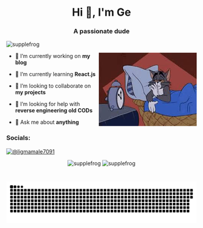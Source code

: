 <h1 align="center">Hi 👋, I'm Ge</h1>
<h3 align="center">A passionate dude</h3>

<p align="left"> <img src="https://komarev.com/ghpvc/?username=supplefrog&label=Profile%20views&color=0e75b6&style=flat" alt="supplefrog" /> </p>
<img align="right" src="images.jpeg" /></p>

- 🔭 I’m currently working on **my blog**

- 🌱 I’m currently learning **React.js**

- 👯 I’m looking to collaborate on **my projects**

- 🤝 I’m looking for help with **reverse engineering old CODs**

- 💬 Ask me about **anything**

<h3 align="left">Socials:</h3>
<p align="left">
<a href="https://www.youtube.com/c/@ligmamale7091" target="blank"><img align="center" src="https://raw.githubusercontent.com/rahuldkjain/github-profile-readme-generator/master/src/images/icons/Social/youtube.svg" alt="@ligmamale7091" height="30" width="40" /></a>
</p>

<p align="center"><img src="https://github-readme-stats.vercel.app/api/top-langs?username=supplefrog&show_icons=true&locale=en&layout=compact" alt="supplefrog" />
  <img src="https://github-readme-streak-stats.herokuapp.com/?user=supplefrog&" alt="supplefrog" /></p>

###

<br clear="both">

<img src="https://raw.githubusercontent.com/supplefrog/supplefrog/output/snake.svg" alt="Snake animation" />

###
